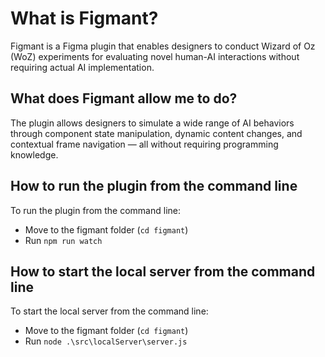 # What is Figmant?

Figmant is a Figma plugin that enables designers to conduct Wizard of Oz (WoZ) experiments for evaluating novel human-AI interactions without requiring actual AI implementation.

## What does Figmant allow me to do?

The plugin allows designers to simulate a wide range of AI behaviors through component state manipulation, dynamic content changes, and contextual frame navigation — all without requiring programming knowledge.

## How to run the plugin from the command line

To run the plugin from the command line:

- Move to the figmant folder (`cd figmant`)
- Run `npm run watch`

## How to start the local server from the command line

To start the local server from the command line:

- Move to the figmant folder (`cd figmant`)
- Run `node .\src\localServer\server.js`